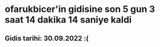 # ofarukbicer'in gidisine son 5 gun 3 saat 14 dakika 14 saniye kaldi

## Gidis tarihi: 30.09.2022 :(
